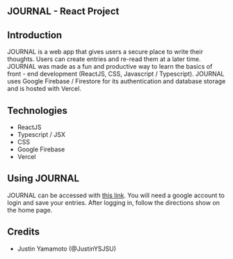 ## JOURNAL - React Project 

## Introduction 
JOURNAL is a web app that gives users a secure place to write their thoughts. Users can create entries and re-read them at a later time. 
JOURNAL was made as a fun and productive way to learn the basics of front - end development (ReactJS, CSS, Javascript / Typescript). 
JOURNAL uses Google Firebase / Firestore for its authentication and database storage and is hosted with Vercel. 

## Technologies 
- ReactJS
- Typescript / JSX
- CSS
- Google Firebase 
- Vercel 

## Using JOURNAL 
JOURNAL can be accessed with [this link](https://react-journal-kohl.vercel.app/). You will need a google account to login and save your entries. 
After logging in, follow the directions show on the home page. 

## Credits
- Justin Yamamoto (@JustinYSJSU) 
